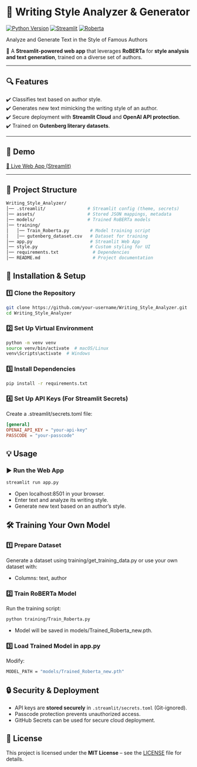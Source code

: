 # 📖 Writing Style Analyzer & Generator  

[![Python Version](https://img.shields.io/badge/Python-3.8%2B-blue)](https://www.python.org/)
[![Streamlit](https://img.shields.io/badge/Streamlit-Web%20App-red)](https://streamlit.io/)
[![Roberta](https://img.shields.io/badge/NLP-RoBERTa-green)](https://huggingface.co/transformers/)

Analyze and Generate Text in the Style of Famous Authors  

🚀 A **Streamlit-powered web app** that leverages **RoBERTa** for **style analysis and text generation**, trained on a diverse set of authors.

---

## 🔍 Features

✔️ Classifies text based on author style.  
✔️ Generates new text mimicking the writing style of an author.  
✔️ Secure deployment with **Streamlit Cloud** and **OpenAI API protection**.  
✔️ Trained on **Gutenberg literary datasets**.

---

## 🌟 Demo

[🔗 Live Web App (Streamlit)](https://writing-style-analyzer.streamlit.app/)

---

## 📂 Project Structure

```bash
Writing_Style_Analyzer/
│── .streamlit/                # Streamlit config (theme, secrets)
│── assets/                    # Stored JSON mappings, metadata
│── models/                    # Trained RoBERTa models
│── training/
│   │── Train_Roberta.py        # Model training script
│   │── gutenberg_dataset.csv   # Dataset for training
│── app.py                      # Streamlit Web App
│── style.py                    # Custom styling for UI
│── requirements.txt             # Dependencies
│── README.md                    # Project documentation
```

## 🚀 Installation & Setup

### 1️⃣ Clone the Repository

```bash
git clone https://github.com/your-username/Writing_Style_Analyzer.git
cd Writing_Style_Analyzer
```

### 2️⃣ Set Up Virtual Environment

```bash
python -m venv venv
source venv/bin/activate  # macOS/Linux
venv\Scripts\activate  # Windows
```

### 3️⃣ Install Dependencies

```bash
pip install -r requirements.txt
```

### 4️⃣ Set Up API Keys (For Streamlit Secrets)
Create a .streamlit/secrets.toml file:
```toml
[general]
OPENAI_API_KEY = "your-api-key"
PASSCODE = "your-passcode"
```

## 💡 Usage

### ▶ Run the Web App

```bash
streamlit run app.py
```

- Open localhost:8501 in your browser.
- Enter text and analyze its writing style. 
- Generate new text based on an author’s style.

## 🛠 Training Your Own Model

### 1️⃣ Prepare Dataset

Generate a dataset using training/get_training_data.py or use your own dataset with:

- Columns: text, author

### 2️⃣ Train RoBERTa Model

Run the training script:

```bash
python training/Train_Roberta.py
```

- Model will be saved in models/Trained_Roberta_new.pth.

### 3️⃣ Load Trained Model in app.py

Modify:

```bash
MODEL_PATH = "models/Trained_Roberta_new.pth"
```

## 🔒 Security & Deployment  

- API keys are **stored securely** in `.streamlit/secrets.toml` (Git-ignored).  
- Passcode protection prevents unauthorized access.  
- GitHub Secrets can be used for secure cloud deployment.  

## 📜 License  

This project is licensed under the **MIT License** – see the [LICENSE](LICENSE) file for details.

